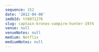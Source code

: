 ```yaml
---
sequence: 152
date: '2012-04-08'
imdbId: tt0071276
slug: captain-kronos-vampire-hunter-1974
venue: null
venueNotes: null
medium: Netflix
mediumNotes: null
---
```


